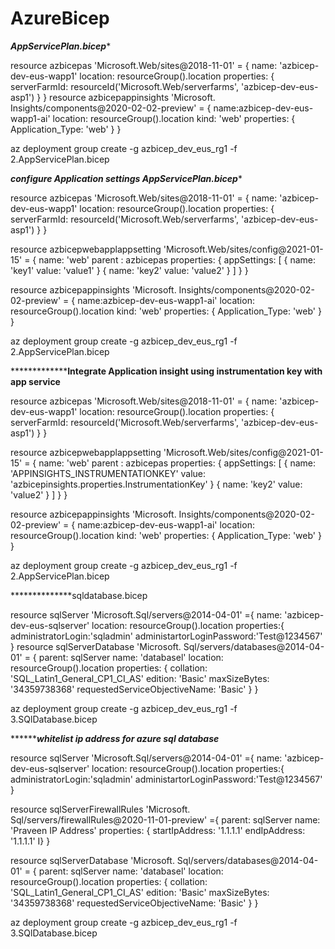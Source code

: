 # AzureBicep

*********AppServicePlan.bicep**********

resource azbicepas 'Microsoft.Web/sites@2018-11-01' = {
name: 'azbicep-dev-eus-wapp1'
location: resourceGroup().location
properties: {
serverFarmId: resourceId('Microsoft.Web/serverfarms', 'azbicep-dev-eus-asp1')
	}
    }
resource azbicepappinsights 'Microsoft. Insights/components@2020-02-02-preview' = {
name:azbicep-dev-eus-wapp1-ai'
location: resourceGroup().location
kind: 'web'
properties: {
Application_Type: 'web'
}
}


az deployment group create -g azbicep_dev_eus_rg1 -f 2.AppServicePlan.bicep

*********configure Application settings AppServicePlan.bicep**********

resource azbicepas 'Microsoft.Web/sites@2018-11-01' = {
name: 'azbicep-dev-eus-wapp1'
location: resourceGroup().location
properties: {
serverFarmId: resourceId('Microsoft.Web/serverfarms', 'azbicep-dev-eus-asp1')
	}
    }

resource azbicepwebapplappsetting 'Microsoft.Web/sites/config@2021-01-15' = {
name: 'web'
parent : azbicepas
properties: {
appSettings: [
  {
	name: 'key1'
	value: 'value1'
  }
   {
	name: 'key2'
	value: 'value2'	
  }
]
}
}

resource azbicepappinsights 'Microsoft. Insights/components@2020-02-02-preview' = {
name:azbicep-dev-eus-wapp1-ai'
location: resourceGroup().location
kind: 'web'
properties: {
Application_Type: 'web'
}
}

az deployment group create -g azbicep_dev_eus_rg1 -f 2.AppServicePlan.bicep



*******************Integrate Application insight using instrumentation key with app service****** 



resource azbicepas 'Microsoft.Web/sites@2018-11-01' = {
name: 'azbicep-dev-eus-wapp1'
location: resourceGroup().location
properties: {
serverFarmId: resourceId('Microsoft.Web/serverfarms', 'azbicep-dev-eus-asp1')
	}
    }

resource azbicepwebapplappsetting 'Microsoft.Web/sites/config@2021-01-15' = {
name: 'web'
parent : azbicepas
properties: {
appSettings: [
  {
	name: 'APPINSIGHTS_INSTRUMENTATIONKEY'
	value: 'azbicepinsights.properties.InstrumentationKey'
  }
   {
	name: 'key2'
	value: 'value2'	
  }
]
}
}

resource azbicepappinsights 'Microsoft. Insights/components@2020-02-02-preview' = {
name:azbicep-dev-eus-wapp1-ai'
location: resourceGroup().location
kind: 'web'
properties: {
Application_Type: 'web'
}
}

az deployment group create -g azbicep_dev_eus_rg1 -f 2.AppServicePlan.bicep
 
**************sqldatabase.bicep

resource sqlServer 'Microsoft.Sql/servers@2014-04-01' ={
name: 'azbicep-dev-eus-sqlserver'
location: resourceGroup().location
properties:{
administratorLogin:'sqladmin'
administartorLoginPassword:'Test@1234567'
}
resource sqlServerDatabase 'Microsoft. Sql/servers/databases@2014-04-01' = {
parent: sqlServer
name: 'databasel'
location: resourceGroup().location
properties: {
collation: 'SQL_Latin1_General_CP1_CI_AS'
edition: 'Basic'
maxSizeBytes: '34359738368'
requestedServiceObjectiveName: 'Basic'
}
}

az deployment group create -g azbicep_dev_eus_rg1 -f 3.SQlDatabase.bicep


***************whitelist ip address for azure sql database*********


resource sqlServer 'Microsoft.Sql/servers@2014-04-01' ={
name: 'azbicep-dev-eus-sqlserver'
location: resourceGroup().location
properties:{
administratorLogin:'sqladmin'
administartorLoginPassword:'Test@1234567'
}

resource sqlServerFirewallRules 'Microsoft. Sql/servers/firewallRules@2020-11-01-preview' ={
parent: sqlServer
name: 'Praveen IP Address'
properties: {
	startIpAddress: '1.1.1.1'
	endIpAddress: '1.1.1.1'
I}
}

resource sqlServerDatabase 'Microsoft. Sql/servers/databases@2014-04-01' = {
parent: sqlServer
name: 'databasel'
location: resourceGroup().location
properties: {
collation: 'SQL_Latin1_General_CP1_CI_AS'
edition: 'Basic'
maxSizeBytes: '34359738368'
requestedServiceObjectiveName: 'Basic'
}
}

az deployment group create -g azbicep_dev_eus_rg1 -f 3.SQlDatabase.bicep

